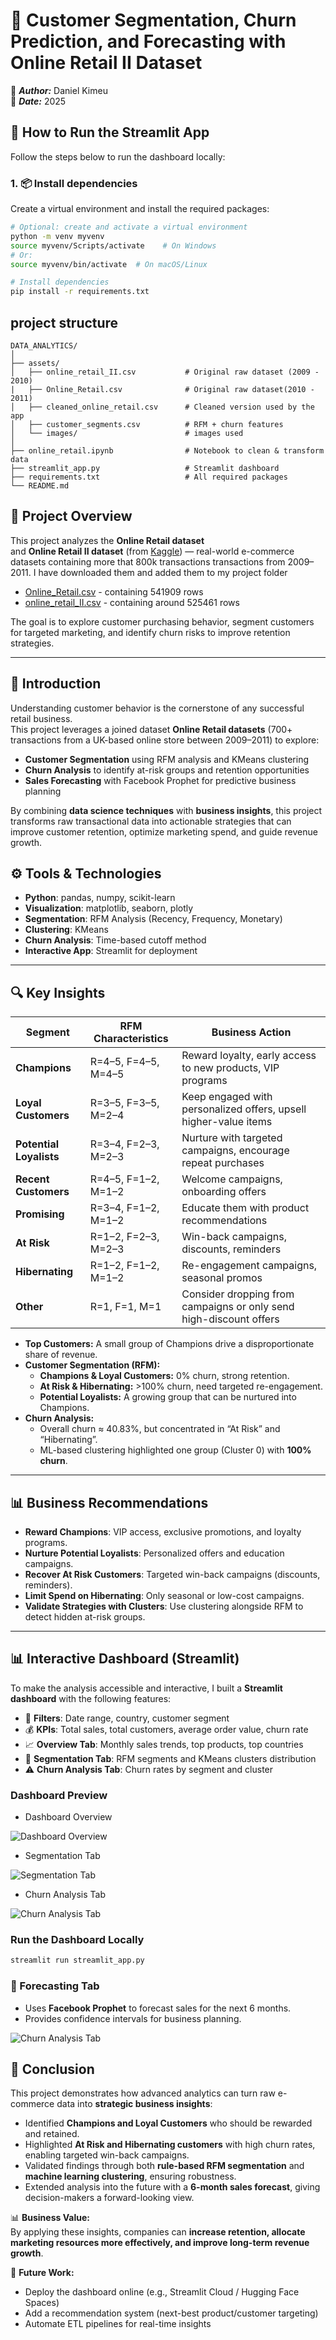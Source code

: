 # 🛒 Customer Segmentation, Churn Prediction, and Forecasting with Online Retail II Dataset

👤 ***Author:*** Daniel Kimeu  
📅 ***Date:*** 2025  

## 🚀 How to Run the Streamlit App

Follow the steps below to run the dashboard locally:

### 1. 📦 Install dependencies

Create a virtual environment and install the required packages:

```bash
# Optional: create and activate a virtual environment
python -m venv myvenv
source myvenv/Scripts/activate    # On Windows
# Or: 
source myvenv/bin/activate  # On macOS/Linux

# Install dependencies
pip install -r requirements.txt
```

## project structure
```
DATA_ANALYTICS/
│
├── assets/
│   ├── online_retail_II.csv           # Original raw dataset (2009 - 2010)
|   ├── Online_Retail.csv              # Original raw dataset(2010 - 2011)
│   ├── cleaned_online_retail.csv      # Cleaned version used by the app
│   ├── customer_segments.csv          # RFM + churn features
│   └── images/                        # images used
│
├── online_retail.ipynb                # Notebook to clean & transform data
├── streamlit_app.py                   # Streamlit dashboard
├── requirements.txt                   # All required packages
└── README.md
```

## 📌 Project Overview
This project analyzes the **Online Retail dataset**  
and **Online Retail II dataset**
(from [Kaggle](https://www.kaggle.com/datasets/ulrikthygepedersen/online-retail-dataset)) — real-world e-commerce datasets containing more that 800k transactions transactions from 2009–2011. 
I have downloaded them and added them to my project folder 
 - [Online_Retail.csv](Online_Retail\Online_Retail.csv) - containing 541909 rows
- [online_retail_II.csv](Online_Retail\online_retail_II.csv) - containing around 525461  rows

The goal is to explore customer purchasing behavior, segment customers for targeted marketing, and identify churn risks to improve retention strategies.

---
## 📖 Introduction

Understanding customer behavior is the cornerstone of any successful retail business.  
This project leverages a joined dataset **Online Retail datasets** (700+ transactions from a UK-based online store between 2009–2011) to explore:

- **Customer Segmentation** using RFM analysis and KMeans clustering  
- **Churn Analysis** to identify at-risk groups and retention opportunities  
- **Sales Forecasting** with Facebook Prophet for predictive business planning  

By combining **data science techniques** with **business insights**, this project transforms raw transactional data into actionable strategies that can improve customer retention, optimize marketing spend, and guide revenue growth.


## ⚙️ Tools & Technologies
- **Python**: pandas, numpy, scikit-learn  
- **Visualization**: matplotlib, seaborn, plotly
- **Segmentation**: RFM Analysis (Recency, Frequency, Monetary)  
- **Clustering**: KMeans  
- **Churn Analysis**: Time-based cutoff method  
- **Interactive App**: Streamlit for deployment 

---

## 🔍 Key Insights
| Segment             | RFM Characteristics               | Business Action                                                                 |
|---------------------|-----------------------------------|----------------------------------------------------------------------------------|
| **Champions**       | R=4–5, F=4–5, M=4–5               | Reward loyalty, early access to new products, VIP programs                      |
| **Loyal Customers** | R=3–5, F=3–5, M=2–4               | Keep engaged with personalized offers, upsell higher-value items                |
| **Potential Loyalists** | R=3–4, F=2–3, M=2–3           | Nurture with targeted campaigns, encourage repeat purchases                     |
| **Recent Customers**| R=4–5, F=1–2, M=1–2               | Welcome campaigns, onboarding offers                                            |
| **Promising**       | R=3–4, F=1–2, M=1–2               | Educate them with product recommendations                                       |
| **At Risk**         | R=1–2, F=2–3, M=2–3               | Win-back campaigns, discounts, reminders                                        |
| **Hibernating**     | R=1–2, F=1–2, M=1–2               | Re-engagement campaigns, seasonal promos                                        |
| **Other**            | R=1, F=1, M=1                     | Consider dropping from campaigns or only send high-discount offers             |
- **Top Customers:** A small group of Champions drive a disproportionate share of revenue.  
- **Customer Segmentation (RFM):**
  - **Champions & Loyal Customers:** 0% churn, strong retention.  
  - **At Risk & Hibernating:** >100% churn, need targeted re-engagement.  
  - **Potential Loyalists:** A growing group that can be nurtured into Champions.  
- **Churn Analysis:**
  - Overall churn ≈ 40.83%, but concentrated in “At Risk” and “Hibernating”.  
  - ML-based clustering highlighted one group (Cluster 0) with **100% churn**.  

---

## 📊 Business Recommendations
- **Reward Champions**: VIP access, exclusive promotions, and loyalty programs.  
- **Nurture Potential Loyalists**: Personalized offers and education campaigns.  
- **Recover At Risk Customers**: Targeted win-back campaigns (discounts, reminders).  
- **Limit Spend on Hibernating**: Only seasonal or low-cost campaigns.  
- **Validate Strategies with Clusters**: Use clustering alongside RFM to detect hidden at-risk groups.  

---

## 📊 Interactive Dashboard (Streamlit)

To make the analysis accessible and interactive, I built a **Streamlit dashboard** with the following features:

- 🔎 **Filters**: Date range, country, customer segment  
- 💰 **KPIs**: Total sales, total customers, average order value, churn rate  
- 📈 **Overview Tab**: Monthly sales trends, top products, top countries  
- 👥 **Segmentation Tab**: RFM segments and KMeans clusters distribution  
- ⚠️ **Churn Analysis Tab**: Churn rates by segment and cluster  


### Dashboard Preview
- Dashboard Overview

![Dashboard Overview](/assets/images/dashboard_overview.png)  

- Segmentation Tab

![Segmentation Tab](/assets/images/segmentation.png)
- Churn Analysis Tab  

![Churn Analysis Tab](/assets/images/churn_analysis.png)  

### Run the Dashboard Locally
```bash
streamlit run streamlit_app.py
```

### 🔮 Forecasting Tab
- Uses **Facebook Prophet** to forecast sales for the next 6 months.  
- Provides confidence intervals for business planning.  

![Churn Analysis Tab](assets/images/sales_forecast.png.png)
## 🏁 Conclusion

This project demonstrates how advanced analytics can turn raw e-commerce data into **strategic business insights**:

- Identified **Champions and Loyal Customers** who should be rewarded and retained.  
- Highlighted **At Risk and Hibernating customers** with high churn rates, enabling targeted win-back campaigns.  
- Validated findings through both **rule-based RFM segmentation** and **machine learning clustering**, ensuring robustness.  
- Extended analysis into the future with a **6-month sales forecast**, giving decision-makers a forward-looking view.  

📊 **Business Value:**  
By applying these insights, companies can **increase retention, allocate marketing resources more effectively, and improve long-term revenue growth**.

🚀 **Future Work:**  
- Deploy the dashboard online (e.g., Streamlit Cloud / Hugging Face Spaces)  
- Add a recommendation system (next-best product/customer targeting)  
- Automate ETL pipelines for real-time insights  

